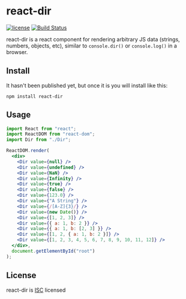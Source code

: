 # react-dir

[![license](https://img.shields.io/github/license/rfestag/react-dir.svg)](LICENSE)
[![Build Status](https://travis-ci.com/rfestag/react-dir.svg?branch=master)](https://travis-ci.com/rfestag/react-dir)

react-dir is a react component for rendering arbitrary JS data (strings, numbers, objects, etc), similar to `console.dir()` or `console.log()` in a browser.

## Install

It hasn't been published yet, but once it is you will install like this:

```
npm install react-dir
```

## Usage

```jsx
import React from "react";
import ReactDOM from "react-dom";
import Dir from "./Dir";

ReactDOM.render(
  <div>
    <Dir value={null} />
    <Dir value={undefined} />
    <Dir value={NaN} />
    <Dir value={Infinity} />
    <Dir value={true} />
    <Dir value={false} />
    <Dir value={123.0} />
    <Dir value={"A String"} />
    <Dir value={/[A-Z]{3}/} />
    <Dir value={new Date()} />
    <Dir value={[1, 2, 3]} />
    <Dir value={{ a: 1, b: 2 }} />
    <Dir value={{ a: 1, b: [2, 3] }} />
    <Dir value={[1, 2, { a: 1, b: 2 }]} />
    <Dir value={[1, 2, 3, 4, 5, 6, 7, 8, 9, 10, 11, 12]} />
  </div>,
  document.getElementById("root")
);
```

## License

react-dir is [ISC](LICENSE) licensed
